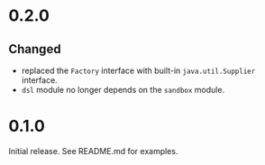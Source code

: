 # 0.2.0

## Changed

- replaced the `Factory` interface with built-in `java.util.Supplier` interface.
- `dsl` module no longer depends on the `sandbox` module.

# 0.1.0

Initial release. See README.md for examples.

